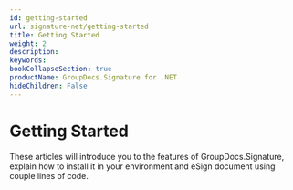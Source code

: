 ```yaml
---
id: getting-started
url: signature-net/getting-started
title: Getting Started
weight: 2
description: 
keywords: 
bookCollapseSection: true
productName: GroupDocs.Signature for .NET
hideChildren: False
---
```


# Getting Started


These articles will introduce you to the features of GroupDocs.Signature, explain how to install it in your environment and eSign document using couple lines of code.

